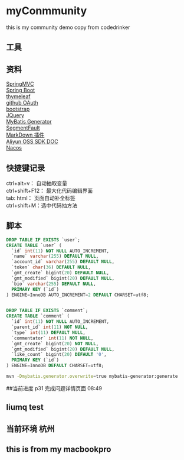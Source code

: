 ﻿# myConmmunity
this is my community demo copy from codedrinker

## 工具

## 资料
[SpringMVC](https://docs.spring.io/spring/docs/5.2.4.RELEASE/spring-framework-reference/web.html#spring-web)  
[Spring Boot](https://docs.spring.io/spring-boot/docs/2.2.5.RELEASE/reference/htmlsingle/)  
[thymeleaf](https://www.thymeleaf.org/)  
[github OAuth ](https://developer.github.com/apps/building-oauth-apps/creating-an-oauth-app/)  
[bootstrap](https://v3.bootcss.com/css/)  
[JQuery](jquert.com)  
[MyBatis Generator](http://mybatis.org/generator/)  
[SegmentFault](https://segmentfault.com/)  
[MarkDown 插件](http://editor.md.ipandao.com/)  
[Aliyun OSS SDK DOC](https://help.aliyun.com/document_detail/32008.html?spm=a2c4g.11186623.6.765.16ed69cbvSlsP2)  
[Nacos](http://dubbo.apache.org/zh-cn/docs/user/references/registry/nacos.html)



## 快捷键记录
ctrl+alt+v： 自动抽取变量  
ctrl+shift+F12： 最大化代码编辑界面  
tab: html： 页面自动补全标签  
ctrl+shift+M：选中代码抽方法

## 脚本  
```sql
DROP TABLE IF EXISTS `user`;
CREATE TABLE `user` (
  `id` int(11) NOT NULL AUTO_INCREMENT,
  `name` varchar(255) DEFAULT NULL,
  `account_id` varchar(255) DEFAULT NULL,
  `token` char(36) DEFAULT NULL,
  `gmt_create` bigint(20) DEFAULT NULL,
  `gmt_modified` bigint(20) DEFAULT NULL,
  `bio` varchar(255) DEFAULT NULL,
  PRIMARY KEY (`id`)
) ENGINE=InnoDB AUTO_INCREMENT=2 DEFAULT CHARSET=utf8;
```

```sql

DROP TABLE IF EXISTS `comment`;
CREATE TABLE `comment` (
  `id` int(11) NOT NULL AUTO_INCREMENT,
  `parent_id` int(11) NOT NULL,
  `type` int(11) DEFAULT NULL,
  `commentator` int(11) NOT NULL,
  `gmt_create` bigint(20) NOT NULL,
  `gmt_modified` bigint(20) DEFAULT NULL,
  `like_count` bigint(20) DEFAULT '0',
  PRIMARY KEY (`id`)
) ENGINE=InnoDB DEFAULT CHARSET=utf8;
```

```bash
mvn -Dmybatis.generator.overwrite=true mybatis-generator:generate
```

##当前进度
p31 完成问题详情页面 08:49

## liumq test



## 当前环境 杭州  
## this is from my macbookpro  
